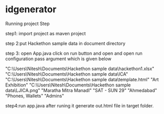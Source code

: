 # idgenerator

Running project Step

step1: import project as maven project 

step 2:put Hackethon sample data in document directory 

step 3: open App.java click on run button and open and open run configuration
pass argument which is given below

"C:\Users\Nitesh\Documents\Hackethon sample data\hackethon1.xlsx" "C:\Users\Nitesh\Documents\Hackethon sample data\ICA" "C:\Users\Nitesh\Documents\Hackethon sample data\template.html" "Art Exhibition" "C:\Users\Nitesh\Documents\Hackethon sample data\LJICA.png" "Maratha Mitra Manadl" "SAT - SUN 29" "Ahmedabad" "Phones, Wallets" "Admins"

step4:run app.java after runing it generate out.html file in target folder.
